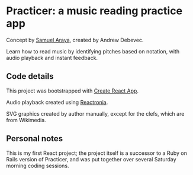 # Practicer: a music reading practice app

Concept by [Samuel Araya](https://www.samuelaraya.com), created by Andrew Debevec.

Learn how to read music by identifying pitches based on notation, with audio playback and instant feedback.

## Code details

This project was bootstrapped with [Create React App](https://github.com/facebook/create-react-app).

Audio playback created using [Reactronia](https://github.com/unkleho/reactronica).

SVG graphics created by author manually, except for the clefs, which are from Wikimedia.

## Personal notes

This is my first React project; the project itself is a successor to a Ruby on Rails version of Practicer, and was put together over several Saturday morning coding sessions.